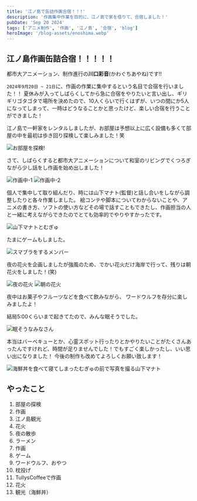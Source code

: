 ```yaml
---
title: '江ノ島で缶詰作画合宿！！!'
description: '作画集中作業を目的に、江ノ島で家を借りて、合宿しました！'
pubDate: 'Sep 20 2024'
tags: ['アニメ制作', '作画', '江ノ島', '合宿', 'blog']
heroImage: '/blog-assets/enoshima.webp'
---
```


## 江ノ島作画缶詰合宿！！！！！

都市大アニメーション、制作進行の**川口彩音**(かわぐちあやね)です!!

`2024年9月20日 ~ 21日`に、作画の作業に集中するという名目で合宿を行いました！！
夏休みが入ってしばらくしてから急に合宿をやりたいと言い出し、ギリギリゴタゴタで場所を決めたので、10人くらいで行くはずが、いつの間にか5人になってしまって、一時はどうなることかと思ったけど、楽しい合宿を行うことができました！

江ノ島で一軒家をレンタルしましたが、お部屋は予想以上に広く設備も多くて部屋の中を最初は歩き回り探検して楽しみました！笑

<img class="blog-image" src="/blog-assets/images/enoshima-gasshuku_8.webp" alt="お部屋を探検!" />

さて、しばらくすると都市大アニメーションについて和室のリビングでくつろぎながら少し話をし作画を始め出しました！

<div class="flex flex-col sm:flex-row w-full space-y-4 sm:space-x-4 px-4">
    <img class="w-full sm:w-1/2 h-96 object-cover blog-image" src="/blog-assets/images/enoshima-gasshuku_1.webp" alt="作画中-1" />
    <img class="w-full sm:w-1/2 h-96 object-cover blog-image" src="/blog-assets/images/enoshima-gasshuku_6.webp" alt="作画中-2" />
</div>

個人で集中して取り組んだり、時には山下マナト(監督)と話し合いをしながら調整したりと各々作業しました。
絵コンテや脚本についてわからないことや、アニメの書き方、ソフトの使い方などその場で話すこともできたし、作画担当の人と一緒に考えながらできたのでとても効率的でやりやすかったです。

<img class="blog-image" src="/blog-assets/images/enoshima-gasshuku_2.webp" alt="山下マナトとむぎゅ" />

たまにゲームもしました。

<img class="blog-image" src="/blog-assets/images/enoshima-gasshuku_3.webp" alt="スマブラをするメンバー" />

夜の花火を企画しましたが強風のため、でかい花火だけ海岸で行って、残りは朝花火をしました！(笑)

<div class="flex flex-col sm:flex-row w-full space-y-4 sm:space-x-4 px-4">
    <img class="w-full sm:w-1/2 h-96 object-cover blog-image" src="/blog-assets/images/enoshima-gasshuku_7.webp" alt="夜の花火" />
    <img class="w-full sm:w-1/2 h-96 object-cover blog-image" src="/blog-assets/images/enoshima-gasshuku_4.webp" alt="朝の花火" />
</div>

夜中はお菓子やフルーツなどを食べて飲みながら、
ワードウルフを存分に楽しみましたよ！

結局5:00くらいまで起きてたので、みんな眠そうでした。

<img class="blog-image" src="/blog-assets/images/enoshima-gasshuku_5.webp" alt="眠そうなみなさん" />

本当はバーベキューとか、心霊スポット行ったりとかやりたいことがたくさんあったんですけれど、時間が足りませんでした！でもすごく楽しかったし、いい思い出になりました！
今後の制作も改めてよろしくお願い致します！

<!-- <div class="flex flex-col sm:flex-row w-full space-y-4 sm:space-x-4 px-4">
    <img class="w-full sm:w-1/2 h-96 object-cover blog-image" src="/blog-assets/images/charad-meeting.webp" alt="7号館で会議中" />
    <img class="w-full sm:w-1/2 h-96 object-cover blog-image" src="/blog-assets/images/charades-role.webp" alt="キャラデザ担当表" />
</div> -->


<img class="blog-image" src="/blog-assets/images/enoshima-gasshuku_9.webp" alt="海鮮丼を食べて寝てしまったむぎゅの前で写真を撮る山下マナト" />

## やったこと

1. 部屋の探検
2. 作画
3. 江ノ島観光
4. 花火
6. 夜の散歩
5. ラーメン
7. 作画
8. ゲーム
9. ワードウルフ、おやつ
10. 枕投げ
11. TullysCoffeeで作画
12. 花火
13. 観光（海鮮丼）